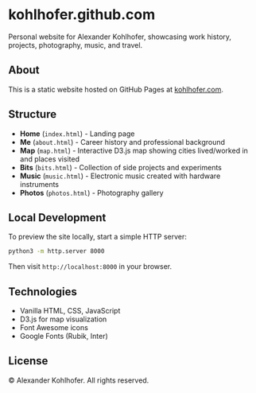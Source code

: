 # kohlhofer.github.com

Personal website for Alexander Kohlhofer, showcasing work history, projects, photography, music, and travel.

## About

This is a static website hosted on GitHub Pages at [kohlhofer.com](https://kohlhofer.com).

## Structure

- **Home** (`index.html`) - Landing page
- **Me** (`about.html`) - Career history and professional background
- **Map** (`map.html`) - Interactive D3.js map showing cities lived/worked in and places visited
- **Bits** (`bits.html`) - Collection of side projects and experiments
- **Music** (`music.html`) - Electronic music created with hardware instruments
- **Photos** (`photos.html`) - Photography gallery

## Local Development

To preview the site locally, start a simple HTTP server:

```bash
python3 -m http.server 8000
```

Then visit `http://localhost:8000` in your browser.

## Technologies

- Vanilla HTML, CSS, JavaScript
- D3.js for map visualization
- Font Awesome icons
- Google Fonts (Rubik, Inter)

## License

© Alexander Kohlhofer. All rights reserved.
